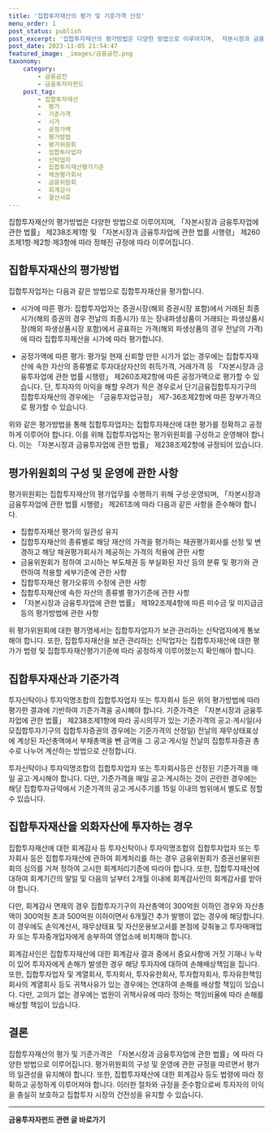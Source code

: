 ```yaml
---
title: '집합투자재산의 평가 및 기준가격 산정'
menu_order: 1
post_status: publish
post_excerpt: '집합투자재산의 평가방법은 다양한 방법으로 이루어지며,  자본시장과 금융투자업에 관한 법률  제238조제1항 및  자본시장과 금융투자업에 관한 법률 시행령  제260조제1항 제2항 제3항에 따라 정해진 규정에 따라 이루어집니다.'
post_date: 2023-11-05 21:54:47
featured_image: _images/금융금전.png
taxonomy:
    category:
        - 금융금전
        - 금융투자자펀드
    post_tag:
        - 집합투자재산
        -  평가
        -  기준가격
        -  시가
        -  공정가액
        -  평가방법
        -  평가위원회
        -  집합투자업자
        -  신탁업자
        -  집합투자재산평가기준
        -  채권평가회사
        -  금융위원회
        -  회계감사
        -  결산서류
---
```



집합투자재산의 평가방법은 다양한 방법으로 이루어지며, 「자본시장과 금융투자업에 관한 법률」 제238조제1항 및 「자본시장과 금융투자업에 관한 법률 시행령」 제260조제1항·제2항·제3항에 따라 정해진 규정에 따라 이루어집니다.

## 집합투자재산의 평가방법
집합투자업자는 다음과 같은 방법으로 집합투자재산을 평가합니다.

- 시가에 따른 평가: 집합투자업자는 증권시장(해외 증권시장 포함)에서 거래된 최종시가(해외 증권의 경우 전날의 최종시가) 또는 장내파생상품이 거래되는 파생상품시장(해외 파생상품시장 포함)에서 공표하는 가격(해외 파생상품의 경우 전날의 가격)에 따라 집합투자재산을 시가에 따라 평가합니다.

- 공정가액에 따른 평가: 평가일 현재 신뢰할 만한 시가가 없는 경우에는 집합투자재산에 속한 자산의 종류별로 투자대상자산의 취득가격, 거래가격 등 「자본시장과 금융투자업에 관한 법률 시행령」 제260조제2항에 따른 공정가액으로 평가할 수 있습니다. 단, 투자자의 이익을 해할 우려가 적은 경우로서 단기금융집합투자기구의 집합투자재산의 경우에는 「금융투자업규정」 제7-36조제2항에 따른 장부가격으로 평가할 수 있습니다.

위와 같은 평가방법을 통해 집합투자업자는 집합투자재산에 대한 평가를 정확하고 공정하게 이루어야 합니다. 이를 위해 집합투자업자는 평가위원회를 구성하고 운영해야 합니다. 이는 「자본시장과 금융투자업에 관한 법률」 제238조제2항에 규정되어 있습니다.

## 평가위원회의 구성 및 운영에 관한 사항
평가위원회는 집합투자재산의 평가업무를 수행하기 위해 구성·운영되며, 「자본시장과 금융투자업에 관한 법률 시행령」 제261조에 따라 다음과 같은 사항을 준수해야 합니다.

- 집합투자재산 평가의 일관성 유지
- 집합투자재산의 종류별로 해당 재산의 가격을 평가하는 채권평가회사를 선정 및 변경하고 해당 채권평가회사가 제공하는 가격의 적용에 관한 사항
- 금융위원회가 정하여 고시하는 부도채권 등 부실화된 자산 등의 분류 및 평가와 관련하여 적용할 세부기준에 관한 사항
- 집합투자재산 평가오류의 수정에 관한 사항
- 집합투자재산에 속한 자산의 종류별 평가기준에 관한 사항
- 「자본시장과 금융투자업에 관한 법률」 제192조제4항에 따른 미수금 및 미지급금 등의 평가방법에 관한 사항

위 평가위원회에 대한 평가명세서는 집합투자업자가 보관·관리하는 신탁업자에게 통보해야 합니다. 또한, 집합투자재산을 보관·관리하는 신탁업자는 집합투자재산에 대한 평가가 법령 및 집합투자재산평가기준에 따라 공정하게 이루어졌는지 확인해야 합니다.

## 집합투자재산과 기준가격
투자신탁이나 투자익명조합의 집합투자업자 또는 투자회사 등은 위의 평가방법에 따라 평가한 결과에 기반하여 기준가격을 공시해야 합니다. 기준가격은 「자본시장과 금융투자업에 관한 법률」 제238조제1항에 따라 공시의무가 있는 기준가격의 공고·게시일(사모집합투자기구의 집합투자증권의 경우에는 기준가격의 산정일) 전날의 재무상태표상에 계상된 자산총액에서 부채총액을 뺀 금액을 그 공고·게시일 전날의 집합투자증권 총수로 나누어 계산하는 방법으로 산정합니다.

투자신탁이나 투자익명조합의 집합투자업자 또는 투자회사등은 산정된 기준가격을 매일 공고·게시해야 합니다. 다만, 기준가격을 매일 공고·게시하는 것이 곤란한 경우에는 해당 집합투자규약에서 기준가격의 공고·게시주기를 15일 이내의 범위에서 별도로 정할 수 있습니다.

## 집합투자재산을 외화자산에 투자하는 경우
집합투자재산에 대한 회계감사 등
투자신탁이나 투자익명조합의 집합투자업자 또는 투자회사 등은 집합투자재산에 관하여 회계처리를 하는 경우 금융위원회가 증권선물위원회의 심의를 거쳐 정하여 고시한 회계처리기준에 따라야 합니다. 또한, 집합투자재산에 대하여 회계기간의 말일 및 다음의 날부터 2개월 이내에 회계감사인의 회계감사를 받아야 합니다.

다만, 회계감사 면제의 경우 집합투자기구의 자산총액이 300억원 이하인 경우와 자산총액이 300억원 초과 500억원 이하이면서 6개월간 추가 발행이 없는 경우에 해당합니다. 이 경우에도 손익계산서, 재무상태표 및 자산운용보고서를 본점에 갖춰놓고 투자매매업자 또는 투자중개업자에게 송부하여 영업소에 비치해야 합니다.

회계감사인은 집합투자재산에 대한 회계감사 결과 중에서 중요사항에 거짓 기재나 누락이 있어 투자자에게 손해가 발생한 경우 해당 투자자에 대하여 손해배상책임을 집니다. 또한, 집합투자업자 및 계열회사, 투자회사, 투자유한회사, 투자합자회사, 투자유한책임회사의 계열회사 등도 귀책사유가 있는 경우에는 연대하여 손해를 배상할 책임이 있습니다. 다만, 고의가 없는 경우에는 법원이 귀책사유에 따라 정하는 책임비율에 따라 손해를 배상할 책임이 있습니다.

## 결론
집합투자재산의 평가 및 기준가격은 「자본시장과 금융투자업에 관한 법률」에 따라 다양한 방법으로 이루어집니다. 평가위원회의 구성 및 운영에 관한 규정을 따르면서 평가의 일관성을 유지해야 합니다. 또한, 집합투자재산에 대한 회계감사 등도 법령에 따라 정확하고 공정하게 이루어져야 합니다. 이러한 절차와 규정을 준수함으로써 투자자의 이익을 충실히 보호하고 집합투자 시장의 건전성을 유지할 수 있습니다.
<!-- wp:separator -->
<hr class="wp-block-separator has-alpha-channel-opacity"/>
<!-- /wp:separator -->

<!-- wp:group {"backgroundColor":"base","layout":{"type":"constrained"}} -->
<div class="wp-block-group has-base-background-color has-background"><!-- wp:paragraph {"align":"center","fontSize":"medium"} -->
<p class="has-text-align-center has-large-font-size"><strong>금융투자자펀드 관련 글 바로가기</strong></p>
<!-- /wp:paragraph -->


<!-- wp:latest-posts
{"categories":[{"id":13443,"count":19,"description":"","link":"https://uknowlaw.com/category/%ea%b8%88%ec%9c%b5%ed%88%ac%ec%9e%90%ec%9e%90%ed%8e%80%eb%93%9c/","name":"금융투자자펀드","slug":"금융투자자펀드","taxonomy":"category","parent":0,"meta":[],"_links":{"self":[{"href":"https://uknowlaw.com/wp-json/wp/v2/categories/13443"}],"collection":[{"href":"https://uknowlaw.com/wp-json/wp/v2/categories"}],"about":[{"href":"https://uknowlaw.com/wp-json/wp/v2/taxonomies/category"}],"wp:post_type":[{"href":"https://uknowlaw.com/wp-json/wp/v2/posts?categories=13443"}],"curies":[{"name":"wp","href":"https://api.w.org/{rel}","templated":true}]}}],"postsToShow":100,"excerptLength":28,"postLayout":"grid","columns":2,"featuredImageAlign":"left","featuredImageSizeSlug":"large","fontSize":"small"} /--></div>
<!-- /wp:group -->